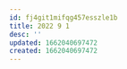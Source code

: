 ```yaml
---
id: fj4git1mifqg457esszle1b
title: 2022 9 1
desc: ''
updated: 1662040697472
created: 1662040697472
---
```


